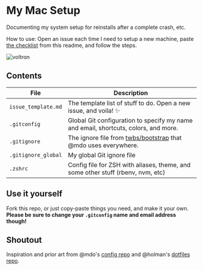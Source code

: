 # My Mac Setup

Documenting my system setup for reinstalls after a complete crash, etc.

How to use: Open an issue each time I need to setup a new machine, paste [the checklist](checklist.md) from this readme, and follow the steps.

![voltron](https://cloud.githubusercontent.com/assets/1319791/18592660/fc70c3b0-7c05-11e6-8a80-27a14ddab24e.gif)

## Contents

| File | Description |
| --- | --- |
| `issue_template.md` | The template list of stuff to do. Open a new issue, and voila! :sparkles: |
| `.gitconfig` | Global Git configuration to specify my name and email, shortcuts, colors, and more. |
| `.gitignore` | The ignore file from [twbs/bootstrap](https://github.com/twbs/bootstrap) that @mdo uses everywhere. |
| `.gitignore_global` | My global Git ignore file |
| `.zshrc` | Config file for ZSH with aliases, theme, and some other stuff (rbenv, nvm, etc) |

## Use it yourself

Fork this repo, or just copy-paste things you need, and make it your own. **Please be sure to change your `.gitconfig` name and email address though!**

## Shoutout

Inspiration and prior art from @mdo's [config repo](https://github.com/mdo/config) and @holman's [dotfiles repo](https://github.com/holman/dotfiles).
